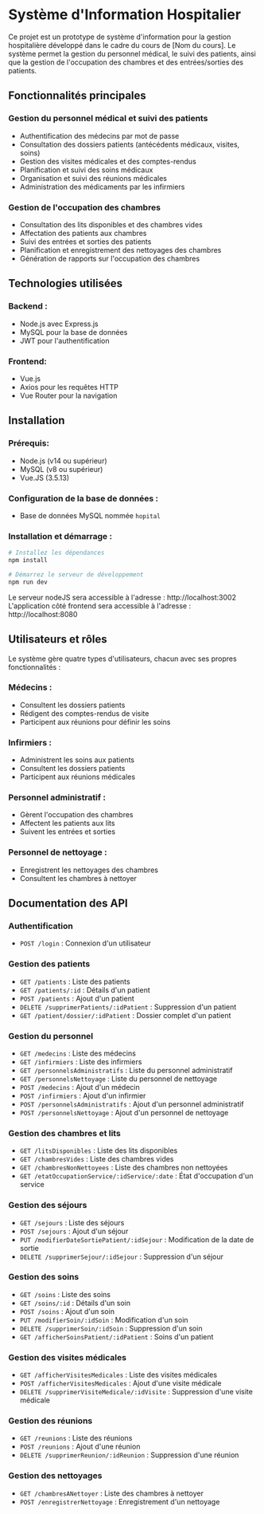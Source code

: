 # Système d'Information Hospitalier

Ce projet est un prototype de système d'information pour la gestion hospitalière développé dans le cadre du cours de [Nom du cours]. Le système permet la gestion du personnel médical, le suivi des patients, ainsi que la gestion de l'occupation des chambres et des entrées/sorties des patients.

## Fonctionnalités principales

### Gestion du personnel médical et suivi des patients

- Authentification des médecins par mot de passe
- Consultation des dossiers patients (antécédents médicaux, visites, soins)
- Gestion des visites médicales et des comptes-rendus
- Planification et suivi des soins médicaux
- Organisation et suivi des réunions médicales
- Administration des médicaments par les infirmiers

### Gestion de l'occupation des chambres

- Consultation des lits disponibles et des chambres vides
- Affectation des patients aux chambres
- Suivi des entrées et sorties des patients
- Planification et enregistrement des nettoyages des chambres
- Génération de rapports sur l'occupation des chambres

## Technologies utilisées

### Backend :
- Node.js avec Express.js
- MySQL pour la base de données
- JWT pour l'authentification

### Frontend:
- Vue.js
- Axios pour les requêtes HTTP
- Vue Router pour la navigation

## Installation

### Prérequis:
- Node.js (v14 ou supérieur)
- MySQL (v8 ou supérieur)
- Vue.JS (3.5.13)

### Configuration de la base de données :
- Base de données MySQL nommée `hopital`

### Installation et démarrage :
```bash
# Installez les dépendances
npm install

# Démarrez le serveur de développement
npm run dev 
```

Le serveur nodeJS sera accessible à l'adresse : http://localhost:3002  
L'application côté frontend sera accessible à l'adresse : http://localhost:8080

## Utilisateurs et rôles

Le système gère quatre types d'utilisateurs, chacun avec ses propres fonctionnalités :

### Médecins :
- Consultent les dossiers patients
- Rédigent des comptes-rendus de visite
- Participent aux réunions pour définir les soins

### Infirmiers :
- Administrent les soins aux patients
- Consultent les dossiers patients
- Participent aux réunions médicales

### Personnel administratif :
- Gèrent l'occupation des chambres
- Affectent les patients aux lits
- Suivent les entrées et sorties

### Personnel de nettoyage :
- Enregistrent les nettoyages des chambres
- Consultent les chambres à nettoyer

## Documentation des API

### Authentification
- `POST /login` : Connexion d'un utilisateur

### Gestion des patients
- `GET /patients` : Liste des patients
- `GET /patients/:id` : Détails d'un patient
- `POST /patients` : Ajout d'un patient
- `DELETE /supprimerPatients/:idPatient` : Suppression d'un patient
- `GET /patient/dossier/:idPatient` : Dossier complet d'un patient

### Gestion du personnel
- `GET /medecins` : Liste des médecins
- `GET /infirmiers` : Liste des infirmiers
- `GET /personnelsAdministratifs` : Liste du personnel administratif
- `GET /personnelsNettoyage` : Liste du personnel de nettoyage
- `POST /medecins` : Ajout d'un médecin
- `POST /infirmiers` : Ajout d'un infirmier
- `POST /personnelsAdministratifs` : Ajout d'un personnel administratif
- `POST /personnelsNettoyage` : Ajout d'un personnel de nettoyage

### Gestion des chambres et lits
- `GET /litsDisponibles` : Liste des lits disponibles
- `GET /chambresVides` : Liste des chambres vides
- `GET /chambresNonNettoyees` : Liste des chambres non nettoyées
- `GET /etatOccupationService/:idService/:date` : État d'occupation d'un service

### Gestion des séjours
- `GET /sejours` : Liste des séjours
- `POST /sejours` : Ajout d'un séjour
- `PUT /modifierDateSortiePatient/:idSejour` : Modification de la date de sortie
- `DELETE /supprimerSejour/:idSejour` : Suppression d'un séjour

### Gestion des soins
- `GET /soins` : Liste des soins
- `GET /soins/:id` : Détails d'un soin
- `POST /soins` : Ajout d'un soin
- `PUT /modifierSoin/:idSoin` : Modification d'un soin
- `DELETE /supprimerSoin/:idSoin` : Suppression d'un soin
- `GET /afficherSoinsPatient/:idPatient` : Soins d'un patient

### Gestion des visites médicales
- `GET /afficherVisitesMedicales` : Liste des visites médicales
- `POST /afficherVisitesMedicales` : Ajout d'une visite médicale
- `DELETE /supprimerVisiteMedicale/:idVisite` : Suppression d'une visite médicale

### Gestion des réunions
- `GET /reunions` : Liste des réunions
- `POST /reunions` : Ajout d'une réunion
- `DELETE /supprimerReunion/:idReunion` : Suppression d'une réunion

### Gestion des nettoyages
- `GET /chambresANettoyer` : Liste des chambres à nettoyer
- `POST /enregistrerNettoyage` : Enregistrement d'un nettoyage